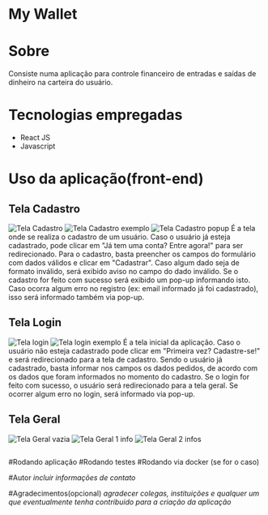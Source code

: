 # My Wallet

# Sobre
Consiste numa aplicação para controle financeiro de entradas e saídas de dinheiro na carteira do usuário.

# Tecnologias empregadas
- React JS
- Javascript

# Uso da aplicação(front-end)

## Tela Cadastro
![Tela Cadastro](https://github.com/JorgeMalaquias/assets/blob/main/mywallet/tela%20cadastro(forms%20vazio).png)
![Tela Cadastro exemplo](https://github.com/JorgeMalaquias/assets/blob/main/mywallet/tela%20cadastro(forms%20preenchido).png)
![Tela Cadastro popup](https://github.com/JorgeMalaquias/assets/blob/main/mywallet/tela%20cadastro(pop%20up).png)
É a tela onde se realiza o cadastro de um usuário. Caso o usuário já esteja cadastrado, pode clicar em "Já tem uma conta? Entre agora!" para ser redirecionado.
Para o cadastro, basta preencher os campos do formulário com dados válidos e clicar em "Cadastrar". Caso algum dado seja de formato inválido, será exibido aviso no campo do dado inválido.
Se o cadastro for feito com sucesso será exibido um pop-up informando isto. Caso ocorra algum erro no registro (ex: email informado já foi cadastrado), isso será informado também via pop-up.

## Tela Login
![Tela login](https://github.com/JorgeMalaquias/assets/blob/main/mywallet/tela%20login%20(form%20vazio).png)
![Tela login exemplo](https://github.com/JorgeMalaquias/assets/blob/main/mywallet/tela%20login%20(forms%20preenchido).png)
É a tela inicial da aplicação. Caso o usuário não esteja cadastrado pode clicar em "Primeira vez? Cadastre-se!" e será redirecionado para a tela de cadastro.
Sendo o usuário já cadastrado, basta informar nos campos os dados pedidos, de acordo com os dados que foram informados no momento do cadastro.
Se o login for feito com sucesso, o usuário será redirecionado para a tela geral. Se ocorrer algum erro no login, será informado via pop-up.

## Tela Geral
![Tela Geral vazia](https://github.com/JorgeMalaquias/assets/blob/main/mywallet/tela%20geral%20usuario.png)
![Tela Geral 1 info](https://github.com/JorgeMalaquias/assets/blob/main/mywallet/tela%20geral%20com%201%20entrada.png)
![Tela Geral 2 infos](https://github.com/JorgeMalaquias/assets/blob/main/mywallet/tela%20geral%20com%20duas%20infos.png)


![]()

#Rodando aplicação
#Rodando testes
#Rodando via docker (se for o caso)

#Autor
*incluir informações de contato*

#Agradecimentos(opcional)
*agradecer colegas, instituições e qualquer um que eventualmente tenha contribuido para a criação da aplicação*
